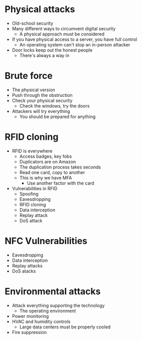 # Physical attacks
- Old-school security
- Many different ways to circumvent digital security
	- A physical approach must be considered
- If you have physical access to a server, you have full control
	- An operating system can't stop an in-person attacker
- Door locks keep out the honest people
	- There's always a way in
# Brute force
- The physical version
- Push through the obstruction
- Check your physical security
	- Check the windows, try the doors
- Attackers will try everything
	- You should be prepared for anything
# RFID cloning
- RFID is everywhere
	- Access badges, key fobs
	- Duplicators are on Amazon
	- The duplication process takes seconds
	- Read one card, copy to another
	- This is why we have MFA
		- Use another factor with the card
- Vulnerabilities in RFID
	- Spoofing
	- Eavesdropping
	- RFID cloning
	- Data interception
	- Replay attack
	- DoS attack
# NFC Vulnerabilities
- Eavesdropping
- Data interception
- Replay attacks
- DoS atacks
# Environmental attacks
- Attack everything supporting the technology
	- The operating environment
- Power monitoring
- HVAC and humidity controls
	- Large data centers must be properly cooled
- Fire suppression